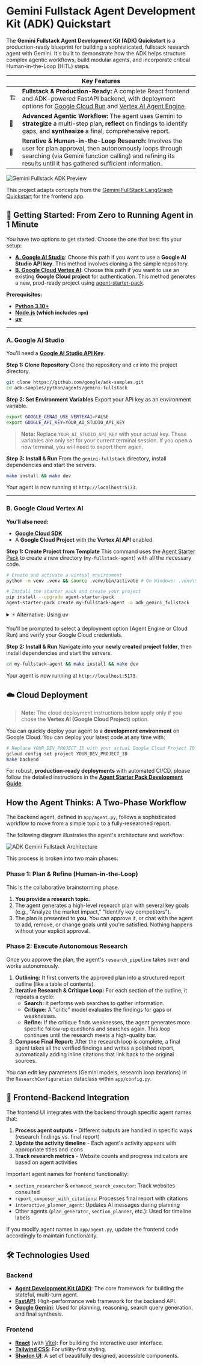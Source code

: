 # Gemini Fullstack Agent Development Kit (ADK) Quickstart

The **Gemini Fullstack Agent Development Kit (ADK) Quickstart** is a production-ready blueprint for building a sophisticated, fullstack research agent with Gemini. It's built to demonstrate how the ADK helps structure complex agentic workflows, build modular agents, and incorporate critical Human-in-the-Loop (HITL) steps.

<table>
  <thead>
    <tr>
      <th colspan="2">Key Features</th>
    </tr>
  </thead>
  <tbody>
    <tr>
      <td>🏗️</td>
      <td><strong>Fullstack & Production-Ready:</strong> A complete React frontend and ADK-powered FastAPI backend, with deployment options for <a href="https://cloud.google.com/run">Google Cloud Run</a> and <a href="https://cloud.google.com/vertex-ai/generative-ai/docs/agent-engine/overview">Vertex AI Agent Engine</a>.</td>
    </tr>
    <tr>
      <td>🧠</td>
      <td><strong>Advanced Agentic Workflow:</strong> The agent uses Gemini to <strong>strategize</strong> a multi-step plan, <strong>reflect</strong> on findings to identify gaps, and <strong>synthesize</strong> a final, comprehensive report.</td>
    </tr>
    <tr>
      <td>🔄</td>
      <td><strong>Iterative & Human-in-the-Loop Research:</strong> Involves the user for plan approval, then autonomously loops through searching (via Gemini function calling) and refining its results until it has gathered sufficient information.</td>
    </tr>
  </tbody>
</table>

<img src="../../docs/images/adk_gemini_fullstack_preview.png" alt="Gemini Fullstack ADK Preview">

This project adapts concepts from the [Gemini FullStack LangGraph Quickstart](https://github.com/google-gemini/gemini-fullstack-langgraph-quickstart) for the frontend app. 

## 🚀 Getting Started: From Zero to Running Agent in 1 Minute

You have two options to get started. Choose the one that best fits your setup:

*   **[A. Google AI Studio](#a-google-ai-studio)**: Choose this path if you want to use a **Google AI Studio API key**. This method involves cloning a the sample repository.
*   **[B. Google Cloud Vertex AI](#b-google-cloud-vertex-ai)**: Choose this path if you want to use an existing **Google Cloud project** for authentication. This method generates a new, prod-ready project using [agent-starter-pack](https://goo.gle/agent-starter-pack).

**Prerequisites:**
*   **[Python 3.10+](https://www.python.org/downloads/)**
*   **[Node.js](https://nodejs.org/) (which includes `npm`)**
*   **[uv](https://github.com/astral-sh/uv)**

---

### A. Google AI Studio

You'll need a **[Google AI Studio API Key](https://aistudio.google.com/app/apikey)**.

**Step 1: Clone Repository**
Clone the repository and `cd` into the project directory.
```bash
git clone https://github.com/google/adk-samples.git
cd adk-samples/python/agents/gemini-fullstack
```

**Step 2: Set Environment Variables**
Export your API key as an environment variable.
```bash
export GOOGLE_GENAI_USE_VERTEXAI=FALSE
export GOOGLE_API_KEY=YOUR_AI_STUDIO_API_KEY
```
> **Note:** Replace `YOUR_AI_STUDIO_API_KEY` with your actual key. These variables are only set for your current terminal session. If you open a new terminal, you will need to export them again.

**Step 3: Install & Run**
From the `gemini-fullstack` directory, install dependencies and start the servers.
```bash
make install && make dev
```
Your agent is now running at `http://localhost:5173`.

---

### B. Google Cloud Vertex AI

**You'll also need:**
*   **[Google Cloud SDK](https://cloud.google.com/sdk/docs/install)** 
*   A **Google Cloud Project** with the **Vertex AI API** enabled.

**Step 1: Create Project from Template**
This command uses the [Agent Starter Pack](goo.gle/agent-starter-pack) to create a new directory (`my-fullstack-agent`) with all the necessary code.
```bash
# Create and activate a virtual environment
python -m venv .venv && source .venv/bin/activate # On Windows: .venv\Scripts\activate

# Install the starter pack and create your project
pip install --upgrade agent-starter-pack
agent-starter-pack create my-fullstack-agent -a adk_gemini_fullstack
```
<details>
<summary>⚡️ Alternative: Using uv</summary>

If you have [`uv`](https://github.com/astral-sh/uv) installed, you can create and set up your project with a single command:
```bash
uvx agent-starter-pack create my-fullstack-agent -a adk_gemini_fullstack
```
This command handles creating the project without needing to pre-install the package into a virtual environment.
</details>

You'll be prompted to select a deployment option (Agent Engine or Cloud Run) and verify your Google Cloud credentials.

**Step 2: Install & Run**
Navigate into your **newly created project folder**, then install dependencies and start the servers.
```bash
cd my-fullstack-agent && make install && make dev
```
Your agent is now running at `http://localhost:5173`.

## ☁️ Cloud Deployment
> **Note:** The cloud deployment instructions below apply only if you chose the **Vertex AI (Google Cloud Project)** option.

You can quickly deploy your agent to a **development environment** on Google Cloud. You can deploy your latest code at any time with:

```bash
# Replace YOUR_DEV_PROJECT_ID with your actual Google Cloud Project ID
gcloud config set project YOUR_DEV_PROJECT_ID
make backend
```

For robust, **production-ready deployments** with automated CI/CD, please follow the detailed instructions in the **[Agent Starter Pack Development Guide](https://googlecloudplatform.github.io/agent-starter-pack/guide/development-guide.html#b-production-ready-deployment-with-ci-cd)**.

## How the Agent Thinks: A Two-Phase Workflow

The backend agent, defined in `app/agent.py`, follows a sophisticated workflow to move from a simple topic to a fully-researched report.

The following diagram illustrates the agent's architecture and workflow:

![ADK Gemini Fullstack Architecture](../../docs/images/adk_gemini_fullstack_architecture.png)

This process is broken into two main phases:

### Phase 1: Plan & Refine (Human-in-the-Loop)

This is the collaborative brainstorming phase.

1.  **You provide a research topic.**
2.  The agent generates a high-level research plan with several key goals (e.g., "Analyze the market impact," "Identify key competitors").
3.  The plan is presented to **you**. You can approve it, or chat with the agent to add, remove, or change goals until you're satisfied. Nothing happens without your explicit approval.

### Phase 2: Execute Autonomous Research

Once you approve the plan, the agent's `research_pipeline` takes over and works autonomously.

1.  **Outlining:** It first converts the approved plan into a structured report outline (like a table of contents).
2.  **Iterative Research & Critique Loop:** For each section of the outline, it repeats a cycle:
    *   **Search:** It performs web searches to gather information.
    *   **Critique:** A "critic" model evaluates the findings for gaps or weaknesses.
    *   **Refine:** If the critique finds weaknesses, the agent generates more specific follow-up questions and searches again. This loop continues until the research meets a high-quality bar.
3.  **Compose Final Report:** After the research loop is complete, a final agent takes all the verified findings and writes a polished report, automatically adding inline citations that link back to the original sources.

You can edit key parameters (Gemini models, research loop iterations) in the `ResearchConfiguration` dataclass within `app/config.py`.

## 🔄 Frontend-Backend Integration

The frontend UI integrates with the backend through specific agent names that:

1. **Process agent outputs** - Different outputs are handled in specific ways (research findings vs. final report)
2. **Update the activity timeline** - Each agent's activity appears with appropriate titles and icons
3. **Track research metrics** - Website counts and progress indicators are based on agent activities

Important agent names for frontend functionality:

- `section_researcher` & `enhanced_search_executor`: Track websites consulted
- `report_composer_with_citations`: Processes final report with citations
- `interactive_planner_agent`: Updates AI messages during planning
- Other agents (`plan_generator`, `section_planner`, etc.): Used for timeline labels

If you modify agent names in `app/agent.py`, update the frontend code accordingly to maintain functionality.

## 🛠️ Technologies Used

### Backend
*   [**Agent Development Kit (ADK)**](https://github.com/google/adk-python): The core framework for building the stateful, multi-turn agent.
*   [**FastAPI**](https://fastapi.tiangolo.com/): High-performance web framework for the backend API.
*   [**Google Gemini**](https://cloud.google.com/vertex-ai/generative-ai/docs): Used for planning, reasoning, search query generation, and final synthesis.

### Frontend
*   [**React**](https://reactjs.org/) (with [Vite](https://vitejs.dev/)): For building the interactive user interface.
*   [**Tailwind CSS**](https://tailwindcss.com/): For utility-first styling.
*   [**Shadcn UI**](https://ui.shadcn.com/): A set of beautifully designed, accessible components.
